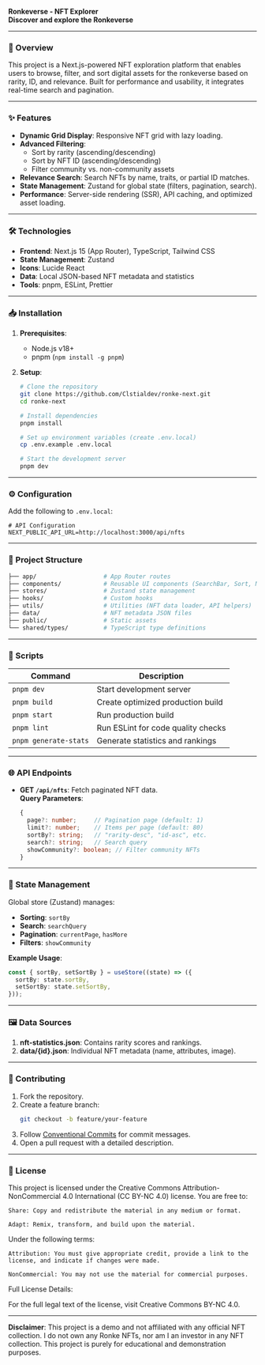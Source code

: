 **Ronkeverse - NFT Explorer**  
**Discover and explore the Ronkeverse**

---

### 🚀 Overview

This project is a Next.js-powered NFT exploration platform that enables users to browse, filter, and sort digital assets for the ronkeverse based on rarity, ID, and relevance. Built for performance and usability, it integrates real-time search and pagination.

---

### ✨ Features

- **Dynamic Grid Display**: Responsive NFT grid with lazy loading.
- **Advanced Filtering**:
  - Sort by rarity (ascending/descending)
  - Sort by NFT ID (ascending/descending)
  - Filter community vs. non-community assets
- **Relevance Search**: Search NFTs by name, traits, or partial ID matches.
- **State Management**: Zustand for global state (filters, pagination, search).
- **Performance**: Server-side rendering (SSR), API caching, and optimized asset loading.

---

### 🛠️ Technologies

- **Frontend**: Next.js 15 (App Router), TypeScript, Tailwind CSS
- **State Management**: Zustand
- **Icons**: Lucide React
- **Data**: Local JSON-based NFT metadata and statistics
- **Tools**: pnpm, ESLint, Prettier

---

### 📥 Installation

1. **Prerequisites**:

   - Node.js v18+
   - pnpm (`npm install -g pnpm`)

2. **Setup**:

   ```bash
   # Clone the repository
   git clone https://github.com/Clstialdev/ronke-next.git
   cd ronke-next

   # Install dependencies
   pnpm install

   # Set up environment variables (create .env.local)
   cp .env.example .env.local

   # Start the development server
   pnpm dev
   ```

---

### ⚙️ Configuration

Add the following to `.env.local`:

```env
# API Configuration
NEXT_PUBLIC_API_URL=http://localhost:3000/api/nfts
```

---

### 📂 Project Structure

```bash
├── app/                   # App Router routes
├── components/            # Reusable UI components (SearchBar, Sort, NFTGrid)
├── stores/                # Zustand state management
├── hooks/                 # Custom hooks
├── utils/                 # Utilities (NFT data loader, API helpers)
├── data/                  # NFT metadata JSON files
├── public/                # Static assets
└── shared/types/          # TypeScript type definitions
```

---

### 🧩 Scripts

| Command               | Description                        |
| --------------------- | ---------------------------------- |
| `pnpm dev`            | Start development server           |
| `pnpm build`          | Create optimized production build  |
| `pnpm start`          | Run production build               |
| `pnpm lint`           | Run ESLint for code quality checks |
| `pnpm generate-stats` | Generate statistics and rankings   |

---

### 🌐 API Endpoints

- **GET `/api/nfts`**: Fetch paginated NFT data.  
  **Query Parameters**:
  ```ts
  {
    page?: number;     // Pagination page (default: 1)
    limit?: number;    // Items per page (default: 80)
    sortBy?: string;   // "rarity-desc", "id-asc", etc.
    search?: string;   // Search query
    showCommunity?: boolean; // Filter community NFTs
  }
  ```

---

### 🧠 State Management

Global store (Zustand) manages:

- **Sorting**: `sortBy`
- **Search**: `searchQuery`
- **Pagination**: `currentPage`, `hasMore`
- **Filters**: `showCommunity`

**Example Usage**:

```typescript
const { sortBy, setSortBy } = useStore((state) => ({
  sortBy: state.sortBy,
  setSortBy: state.setSortBy,
}));
```

---

### 🖼️ Data Sources

1. **nft-statistics.json**: Contains rarity scores and rankings.
2. **data/{id}.json**: Individual NFT metadata (name, attributes, image).

---

### 🤝 Contributing

1. Fork the repository.
2. Create a feature branch:
   ```bash
   git checkout -b feature/your-feature
   ```
3. Follow [Conventional Commits](https://www.conventionalcommits.org/) for commit messages.
4. Open a pull request with a detailed description.

---

### 📄 License

This project is licensed under the Creative Commons Attribution-NonCommercial 4.0 International (CC BY-NC 4.0) license.
You are free to:

    Share: Copy and redistribute the material in any medium or format.

    Adapt: Remix, transform, and build upon the material.

Under the following terms:

    Attribution: You must give appropriate credit, provide a link to the license, and indicate if changes were made.

    NonCommercial: You may not use the material for commercial purposes.

Full License Details:

For the full legal text of the license, visit Creative Commons BY-NC 4.0.

---

**Disclaimer**: This project is a demo and not affiliated with any official NFT collection. I do not own any Ronke NFTs, nor am I an investor in any NFT collection. This project is purely for educational and demonstration purposes.
